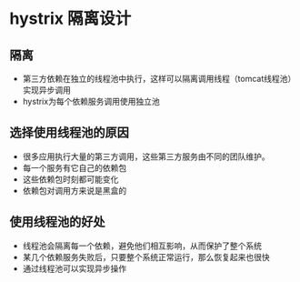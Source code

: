 # hystrix 隔离设计

## 隔离
- 第三方依赖在独立的线程池中执行，这样可以隔离调用线程（tomcat线程池）实现异步调用
- hystrix为每个依赖服务调用使用独立池

## 选择使用线程池的原因
- 很多应用执行大量的第三方调用，这些第三方服务由不同的团队维护。
- 每一个服务有它自己的依赖包
- 这些依赖包时刻都可能变化
- 依赖包对调用方来说是黑盒的

## 使用线程池的好处
- 线程池会隔离每一个依赖，避免他们相互影响，从而保护了整个系统
- 某几个依赖服务失败后，只要整个系统正常运行，那么恢复起来也很快
- 通过线程池可以实现异步操作
